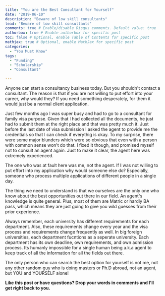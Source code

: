 ```yaml
---
title: "You are the Best Consultant for Yourself"
date: "2019-06-10"
description: "Beware of low skill consultants"
lead: "Beware of low skill consultants"
comments: true # Enable/disable Disqus comments. Default value: true
authorbox: true # Enable authorbox for specific post
toc: false # Optional, enable Table of Contents for specific post
mathjax: true # Optional, enable MathJax for specific post
categories:
  - "You Must Know"
tags:
  - "Funding"
  - "Scholarship"
  - "Consultant"

---
```


Anyone can start a consultancy business today. But you shouldn't contact a consultant. The reason is that if you are not willing to put effort into your career, why would they? If you need something desperately, for them it would just be a normal client application.

Just few months ago I was super busy and had to go to a consultant for family visa purpose. Given that I had collected all the documents, he just had to submit them at the right place and that was pretty much it. Just before the last date of visa submission I asked the agent to provide me the credentials so that I can check if everythig is okay. To my surprise, there were some major blunders which were so obvious that even with a person with common sense won't do that. I fixed it though, and promised myself not to consult an agent again. Just to make it clear, the agent here was extremely experienced.

The one who was at fault here was me, not the agent. If I was not willing to put effort into my application why would someone else do? Especially, someone who process multiple applications of different people in a single day.

The thing we need to understand is that we ourselves are the only one who know about the best opportunities out there in our field. An agent's knowledge is quite general. Plus, most of them are Matric or hardly BA pass, which means they are just going to give you wild guesses from their prior experience.

Always remember, each university has different requirements for each department. Also, these requirements change every year and the visa process and requirements change frequently as well. In big foreign universities, each department fucntions as a seperate university. Each department has its own deadline, own requirements, and own admission process. Its humanly impossible for a single human being a.k.a agent to keep track of all the information for all the fields out there.

The only person who can search the best option for yourself is not me, not any other random guy who is doing masters or Ph.D abroad, not an agent, but YOU and YOURSELF alone!

**Like this post or have questions? Drop your words in comments and I'll get right back to you.**
